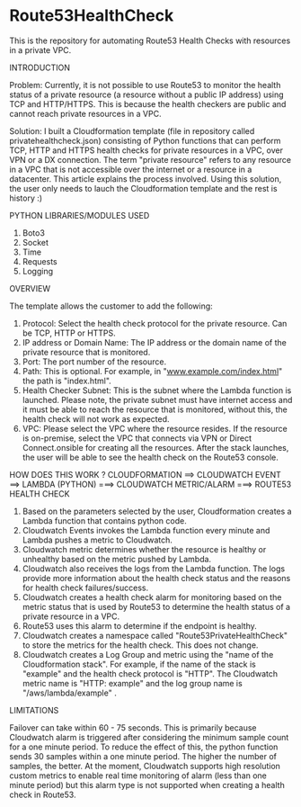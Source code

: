 # Route53HealthCheck
This is the repository for automating Route53 Health Checks with resources in a private VPC.

INTRODUCTION

Problem: Currently, it is not possible to use Route53 to monitor the health status of a private resource (a resource without a public IP address) using TCP and HTTP/HTTPS. This is because the health checkers are public and cannot reach private resources in a VPC. 

Solution: I built a Cloudformation template (file in repository called privatehealthcheck.json) consisting of Python functions that can perform TCP, HTTP and HTTPS health checks for private resources in a VPC, over VPN or a DX connection.  The term "private resource" refers to any resource in a VPC that is not accessible over the internet or a resource in a datacenter. This article explains the process involved. Using this solution, the user only needs to lauch the Cloudformation template and the rest is history :)


PYTHON LIBRARIES/MODULES USED
1) Boto3
2) Socket
3) Time
4) Requests
5) Logging

OVERVIEW

The template allows the customer to add the following: 

1) Protocol: Select the health check protocol for the private resource. Can be TCP, HTTP or HTTPS.
2) IP address or Domain Name: The IP address or the domain name of the private resource that is monitored.
3) Port: The port number of the resource.
4) Path: This is optional. For example, in "www.example.com/index.html" the path is "index.html".
5) Health Checker Subnet: This is the subnet where the Lambda function is launched. Please note, the private subnet must have internet access and it must be able to reach the resource that is monitored, without this, the health check will not work as expected.
6) VPC: Please select the VPC where the resource resides. If the resource is on-premise, select the VPC that connects via VPN or Direct Connect.onsible for creating all the resources. After the stack launches, the user will be able to see the health check on the Route53 console.



HOW DOES THIS WORK ?
CLOUDFORMATION ==> CLOUDWATCH EVENT ==> LAMBDA (PYTHON) ===> CLOUDWATCH METRIC/ALARM ===> ROUTE53 HEALTH CHECK
1) Based on the parameters selected by the user, Cloudformation creates a Lambda function that contains python code.
2) Cloudwatch Events invokes the Lambda function every minute and Lambda pushes a metric to Cloudwatch.
3) Cloudwatch metric determines whether the resource is healthy or unhealthy based on the metric pushed by Lambda.
4) Cloudwatch also receives the logs from the Lambda function. The logs provide more information about the health check status and the reasons for health check failures/success.
5) Cloudwatch creates a health check alarm for monitoring based on the metric status that is used by Route53 to determine the health status of a private resource in a VPC.
6) Route53 uses this alarm to determine if the endpoint is healthy.
7) Cloudwatch creates a namespace called "Route53PrivateHealthCheck" to store the metrics for the health check. This does not change.
8) Cloudwatch creates a Log Group and metric using the "name of the Cloudformation stack". For example, if the name of the stack is "example" and the health check protocol is "HTTP". The Cloudwatch metric name is "HTTP: example" and the log group name is "/aws/lambda/example" .


LIMITATIONS

Failover can take within 60 - 75 seconds. This is primarily because Cloudwatch alarm is triggered after considering the minimum sample count for a one minute period. To reduce the effect of this, the python function sends 30 samples within a one minute period. The higher the number of samples, the better.
At the moment, Cloudwatch supports high resolution custom metrics to enable real time monitoring of alarm (less than one minute period) but this alarm type is not supported when creating a health check in Route53. 
